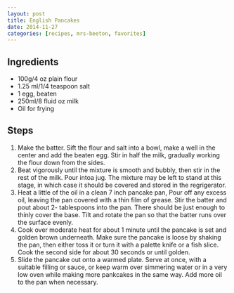 ```yaml
---
layout: post
title: English Pancakes
date: 2014-11-27
categories: [recipes, mrs-beeton, favorites]
---
```


## Ingredients

* 100g/4 oz plain flour
* 1.25 ml/1/4 teaspoon salt
* 1 egg, beaten
* 250ml/8 fluid oz milk
* Oil for frying

## Steps

1. Make the batter. Sift the flour and salt into a bowl, make a well in the center and add the beaten egg. Stir in half the milk, gradually working the flour down from the sides.
1. Beat vigorously until the mixture is smooth and bubbly, then stir in the rest of the milk. Pour intoa jug. The mixture may be left to stand at this stage, in which case it should be covered and stored in the regrigerator.
1. Heat a little of the oil in a clean 7 inch pancake pan, Pour off any excess oil, leaving the pan covered with a thin film of grease. Stir the batter and pout about 2- tablespoons into the pan. There should be just enough to thinly cover the base. Tilt and rotate the pan so that the batter runs over the surface evenly.
1. Cook over moderate heat for about 1 minute until the pancake is set and golden brown underneath. Make sure the pancake is loose by shaking the pan, then either toss it or turn it with a palette knife or a fish slice. Cook the second side for about 30 seconds or until golden.
1. Slide the pancake out onto a warmed plate. Serve at once, with a suitable filling or sauce, or keep warm over simmering water or in a very low oven while making more pankcakes in the same way. Add more oil to the pan when necessary.
